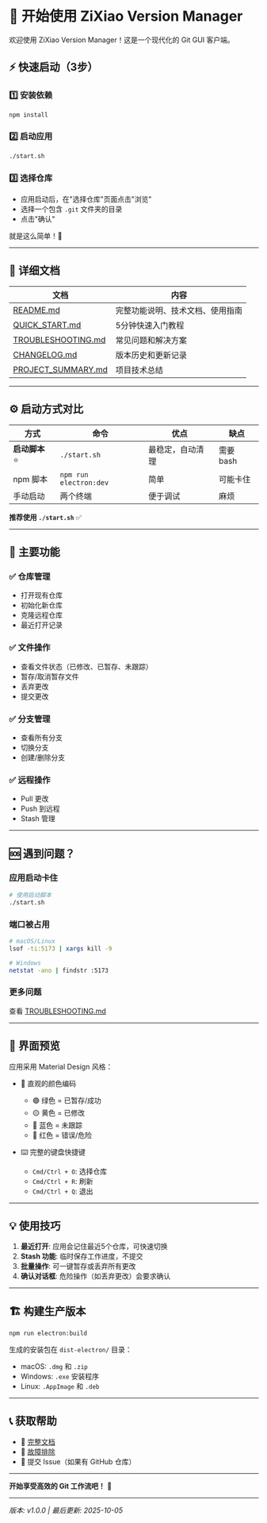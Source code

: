 # 🚀 开始使用 ZiXiao Version Manager

欢迎使用 ZiXiao Version Manager！这是一个现代化的 Git GUI 客户端。

## ⚡ 快速启动（3步）

### 1️⃣ 安装依赖
```bash
npm install
```

### 2️⃣ 启动应用
```bash
./start.sh
```

### 3️⃣ 选择仓库
- 应用启动后，在"选择仓库"页面点击"浏览"
- 选择一个包含 `.git` 文件夹的目录
- 点击"确认"

就是这么简单！🎉

---

## 📖 详细文档

| 文档 | 内容 |
|------|------|
| [README.md](./README.md) | 完整功能说明、技术文档、使用指南 |
| [QUICK_START.md](./QUICK_START.md) | 5分钟快速入门教程 |
| [TROUBLESHOOTING.md](./TROUBLESHOOTING.md) | 常见问题和解决方案 |
| [CHANGELOG.md](./CHANGELOG.md) | 版本历史和更新记录 |
| [PROJECT_SUMMARY.md](./PROJECT_SUMMARY.md) | 项目技术总结 |

---

## ⚙️ 启动方式对比

| 方式 | 命令 | 优点 | 缺点 |
|------|------|------|------|
| **启动脚本** ⭐ | `./start.sh` | 最稳定，自动清理 | 需要 bash |
| npm 脚本 | `npm run electron:dev` | 简单 | 可能卡住 |
| 手动启动 | 两个终端 | 便于调试 | 麻烦 |

**推荐使用 `./start.sh`** ✅

---

## 🎯 主要功能

### ✅ 仓库管理
- 打开现有仓库
- 初始化新仓库
- 克隆远程仓库
- 最近打开记录

### ✅ 文件操作
- 查看文件状态（已修改、已暂存、未跟踪）
- 暂存/取消暂存文件
- 丢弃更改
- 提交更改

### ✅ 分支管理
- 查看所有分支
- 切换分支
- 创建/删除分支

### ✅ 远程操作
- Pull 更改
- Push 到远程
- Stash 管理

---

## 🆘 遇到问题？

### 应用启动卡住
```bash
# 使用启动脚本
./start.sh
```

### 端口被占用
```bash
# macOS/Linux
lsof -ti:5173 | xargs kill -9

# Windows
netstat -ano | findstr :5173
```

### 更多问题
查看 [TROUBLESHOOTING.md](./TROUBLESHOOTING.md)

---

## 🎨 界面预览

应用采用 Material Design 风格：
- 🎨 直观的颜色编码
  - 🟢 绿色 = 已暂存/成功
  - 🟡 黄色 = 已修改
  - 🔵 蓝色 = 未跟踪
  - 🔴 红色 = 错误/危险

- ⌨️ 完整的键盘快捷键
  - `Cmd/Ctrl + O`: 选择仓库
  - `Cmd/Ctrl + R`: 刷新
  - `Cmd/Ctrl + Q`: 退出

---

## 💡 使用技巧

1. **最近打开**: 应用会记住最近5个仓库，可快速切换
2. **Stash 功能**: 临时保存工作进度，不提交
3. **批量操作**: 可一键暂存或丢弃所有更改
4. **确认对话框**: 危险操作（如丢弃更改）会要求确认

---

## 🏗️ 构建生产版本

```bash
npm run electron:build
```

生成的安装包在 `dist-electron/` 目录：
- macOS: `.dmg` 和 `.zip`
- Windows: `.exe` 安装程序
- Linux: `.AppImage` 和 `.deb`

---

## 📞 获取帮助

- 📖 [完整文档](./README.md)
- 🐛 [故障排除](./TROUBLESHOOTING.md)
- 💬 提交 Issue（如果有 GitHub 仓库）

---

**开始享受高效的 Git 工作流吧！** 🚀

---

*版本: v1.0.0 | 最后更新: 2025-10-05*
